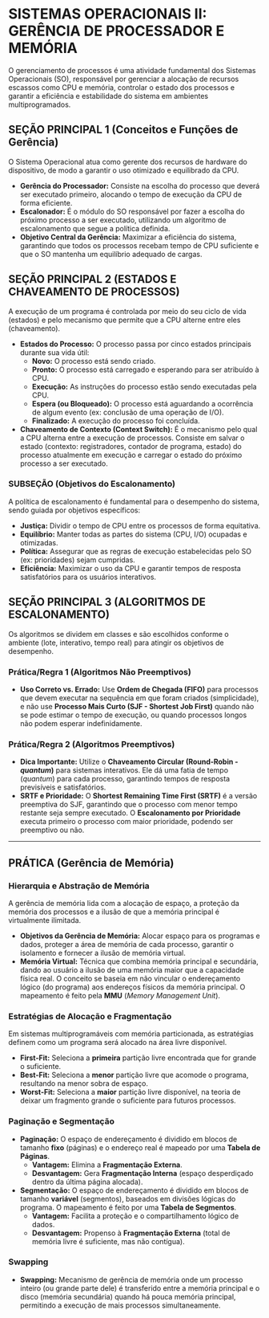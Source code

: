# SISTEMAS OPERACIONAIS II: GERÊNCIA DE PROCESSADOR E MEMÓRIA

O gerenciamento de processos é uma atividade fundamental dos Sistemas Operacionais (SO), responsável por gerenciar a alocação de recursos escassos como CPU e memória, controlar o estado dos processos e garantir a eficiência e estabilidade do sistema em ambientes multiprogramados.

## SEÇÃO PRINCIPAL 1 (Conceitos e Funções de Gerência)
O Sistema Operacional atua como gerente dos recursos de hardware do dispositivo, de modo a garantir o uso otimizado e equilibrado da CPU.

* **Gerência do Processador:** Consiste na escolha do processo que deverá ser executado primeiro, alocando o tempo de execução da CPU de forma eficiente.
* **Escalonador:** É o módulo do SO responsável por fazer a escolha do próximo processo a ser executado, utilizando um algoritmo de escalonamento que segue a política definida.
* **Objetivo Central da Gerência:** Maximizar a eficiência do sistema, garantindo que todos os processos recebam tempo de CPU suficiente e que o SO mantenha um equilíbrio adequado de cargas.

## SEÇÃO PRINCIPAL 2 (ESTADOS E CHAVEAMENTO DE PROCESSOS)
A execução de um programa é controlada por meio do seu ciclo de vida (estados) e pelo mecanismo que permite que a CPU alterne entre eles (chaveamento).

* **Estados do Processo:** O processo passa por cinco estados principais durante sua vida útil:
    * **Novo:** O processo está sendo criado.
    * **Pronto:** O processo está carregado e esperando para ser atribuído à CPU.
    * **Execução:** As instruções do processo estão sendo executadas pela CPU.
    * **Espera (ou Bloqueado):** O processo está aguardando a ocorrência de algum evento (ex: conclusão de uma operação de I/O).
    * **Finalizado:** A execução do processo foi concluída.
* **Chaveamento de Contexto (Context Switch):** É o mecanismo pelo qual a CPU alterna entre a execução de processos. Consiste em salvar o estado (contexto: registradores, contador de programa, estado) do processo atualmente em execução e carregar o estado do próximo processo a ser executado.

### SUBSEÇÃO (Objetivos do Escalonamento)
A política de escalonamento é fundamental para o desempenho do sistema, sendo guiada por objetivos específicos:

* **Justiça:** Dividir o tempo de CPU entre os processos de forma equitativa.
* **Equilíbrio:** Manter todas as partes do sistema (CPU, I/O) ocupadas e otimizadas.
* **Política:** Assegurar que as regras de execução estabelecidas pelo SO (ex: prioridades) sejam cumpridas.
* **Eficiência:** Maximizar o uso da CPU e garantir tempos de resposta satisfatórios para os usuários interativos.

## SEÇÃO PRINCIPAL 3 (ALGORITMOS DE ESCALONAMENTO)
Os algoritmos se dividem em classes e são escolhidos conforme o ambiente (lote, interativo, tempo real) para atingir os objetivos de desempenho.

### Prática/Regra 1 (Algoritmos Não Preemptivos)
* **Uso Correto vs. Errado:** Use **Ordem de Chegada (FIFO)** para processos que devem executar na sequência em que foram criados (simplicidade), e não use **Processo Mais Curto (SJF - Shortest Job First)** quando não se pode estimar o tempo de execução, ou quando processos longos não podem esperar indefinidamente.

### Prática/Regra 2 (Algoritmos Preemptivos)
* **Dica Importante:** Utilize o **Chaveamento Circular (Round-Robin - *quantum*)** para sistemas interativos. Ele dá uma fatia de tempo (*quantum*) para cada processo, garantindo tempos de resposta previsíveis e satisfatórios.
* **SRTF e Prioridade:** O **Shortest Remaining Time First (SRTF)** é a versão preemptiva do SJF, garantindo que o processo com menor tempo restante seja sempre executado. O **Escalonamento por Prioridade** executa primeiro o processo com maior prioridade, podendo ser preemptivo ou não.

---

## PRÁTICA (Gerência de Memória)

### Hierarquia e Abstração de Memória
A gerência de memória lida com a alocação de espaço, a proteção da memória dos processos e a ilusão de que a memória principal é virtualmente ilimitada.

* **Objetivos da Gerência de Memória:** Alocar espaço para os programas e dados, proteger a área de memória de cada processo, garantir o isolamento e fornecer a ilusão de memória virtual.
* **Memória Virtual:** Técnica que combina memória principal e secundária, dando ao usuário a ilusão de uma memória maior que a capacidade física real. O conceito se baseia em não vincular o endereçamento lógico (do programa) aos endereços físicos da memória principal. O mapeamento é feito pela **MMU** (*Memory Management Unit*).

### Estratégias de Alocação e Fragmentação
Em sistemas multiprogramáveis com memória particionada, as estratégias definem como um programa será alocado na área livre disponível.

* **First-Fit:** Seleciona a **primeira** partição livre encontrada que for grande o suficiente.
* **Best-Fit:** Seleciona a **menor** partição livre que acomode o programa, resultando na menor sobra de espaço.
* **Worst-Fit:** Seleciona a **maior** partição livre disponível, na teoria de deixar um fragmento grande o suficiente para futuros processos.

### Paginação e Segmentação
* **Paginação:** O espaço de endereçamento é dividido em blocos de tamanho **fixo** (páginas) e o endereço real é mapeado por uma **Tabela de Páginas**.
    * **Vantagem:** Elimina a **Fragmentação Externa**.
    * **Desvantagem:** Gera **Fragmentação Interna** (espaço desperdiçado dentro da última página alocada).
* **Segmentação:** O espaço de endereçamento é dividido em blocos de tamanho **variável** (segmentos), baseados em divisões lógicas do programa. O mapeamento é feito por uma **Tabela de Segmentos**.
    * **Vantagem:** Facilita a proteção e o compartilhamento lógico de dados.
    * **Desvantagem:** Propenso à **Fragmentação Externa** (total de memória livre é suficiente, mas não contígua).

### Swapping
* **Swapping:** Mecanismo de gerência de memória onde um processo inteiro (ou grande parte dele) é transferido entre a memória principal e o disco (memória secundária) quando há pouca memória principal, permitindo a execução de mais processos simultaneamente.
